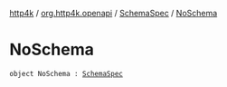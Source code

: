 [http4k](../../index.md) / [org.http4k.openapi](../index.md) / [SchemaSpec](index.md) / [NoSchema](./-no-schema.md)

# NoSchema

`object NoSchema : `[`SchemaSpec`](index.md)